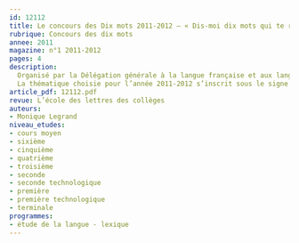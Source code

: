```yaml
---
id: 12112
title: Le concours des Dix mots 2011-2012 – « Dis-moi dix mots qui te racontent »
rubrique: Concours des dix mots
annee: 2011
magazine: n°1 2011-2012
pages: 4
description: 
  Organisé par la Délégation générale à la langue française et aux langues de France et le ministère de l’Éducation nationale depuis six ans, le concours des Dix mots rencontre un succès croissant, aussi bien en France qu’à l’étranger.
  La thématique choisie pour l’année 2011-2012 s’inscrit sous le signe de l’intime – « Dis-moi dix mots qui te racontent » – et  permettra de mobiliser les classes des écoles, des collèges et des lycées autour d’un projet fédérateur qui a toute sa place dans les programmes…
article_pdf: 12112.pdf
revue: L’école des lettres des collèges
auteurs:
- Monique Legrand
niveau_etudes:
- cours moyen
- sixième
- cinquième
- quatrième
- troisième
- seconde
- seconde technologique
- première
- première technologique
- terminale
programmes:
- étude de la langue - lexique
---
```


